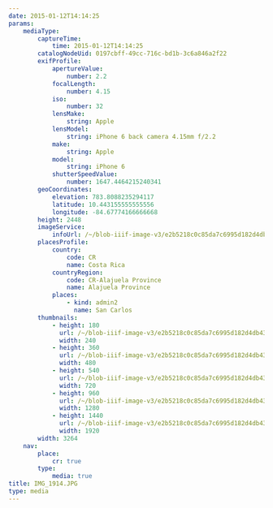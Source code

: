 ```yaml
---
date: 2015-01-12T14:14:25
params:
    mediaType:
        captureTime:
            time: 2015-01-12T14:14:25
        catalogNodeUid: 0197cbff-49cc-716c-bd1b-3c6a846a2f22
        exifProfile:
            apertureValue:
                number: 2.2
            focalLength:
                number: 4.15
            iso:
                number: 32
            lensMake:
                string: Apple
            lensModel:
                string: iPhone 6 back camera 4.15mm f/2.2
            make:
                string: Apple
            model:
                string: iPhone 6
            shutterSpeedValue:
                number: 1647.4464215240341
        geoCoordinates:
            elevation: 783.8088235294117
            latitude: 10.443155555555556
            longitude: -84.67774166666668
        height: 2448
        imageService:
            infoUrl: /~/blob-iiif-image-v3/e2b5218c0c85da7c6995d182d4db43f2c5f7977c642984534a508999b1700f40/info.json
        placesProfile:
            country:
                code: CR
                name: Costa Rica
            countryRegion:
                code: CR-Alajuela Province
                name: Alajuela Province
            places:
                - kind: admin2
                  name: San Carlos
        thumbnails:
            - height: 180
              url: /~/blob-iiif-image-v3/e2b5218c0c85da7c6995d182d4db43f2c5f7977c642984534a508999b1700f40/full/240%2C180/0/default.jpg
              width: 240
            - height: 360
              url: /~/blob-iiif-image-v3/e2b5218c0c85da7c6995d182d4db43f2c5f7977c642984534a508999b1700f40/full/480%2C360/0/default.jpg
              width: 480
            - height: 540
              url: /~/blob-iiif-image-v3/e2b5218c0c85da7c6995d182d4db43f2c5f7977c642984534a508999b1700f40/full/720%2C540/0/default.jpg
              width: 720
            - height: 960
              url: /~/blob-iiif-image-v3/e2b5218c0c85da7c6995d182d4db43f2c5f7977c642984534a508999b1700f40/full/1280%2C960/0/default.jpg
              width: 1280
            - height: 1440
              url: /~/blob-iiif-image-v3/e2b5218c0c85da7c6995d182d4db43f2c5f7977c642984534a508999b1700f40/full/1920%2C1440/0/default.jpg
              width: 1920
        width: 3264
    nav:
        place:
            cr: true
        type:
            media: true
title: IMG_1914.JPG
type: media
---
```

